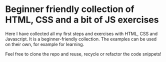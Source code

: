 # Beginner friendly collection of HTML, CSS and a bit of JS exercises

Here I have collected all my first steps and exercises with HTML, CSS and Javascript. It is a beginner-friendly collection. The examples can be used on their own, for example for learning. 

Feel free to clone the repo and reuse, recycle or refactor the code snippets! 

